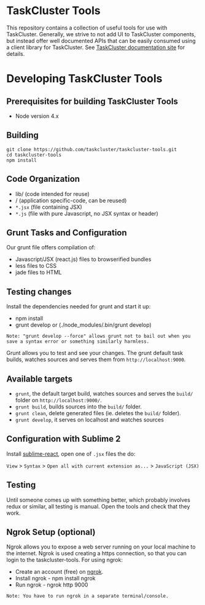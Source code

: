 TaskCluster Tools
=================

This repository contains a collection of useful tools for use with TaskCluster.
Generally, we strive to not add UI to TaskCluster components, but instead offer
well documented APIs that can be easily consumed using a client library for
TaskCluster. See [TaskCluster documentation site](http://docs.taskcluster.net)
for details.


Developing TaskCluster Tools
============================

Prerequisites for building TaskCluster Tools
--------------------------------------------
  - Node version 4.x

Building
--------

```
git clone https://github.com/taskcluster/taskcluster-tools.git
cd taskcluster-tools
npm install
```

Code Organization
-----------------
  - lib/    (code intended for reuse)
  - <app>/  (application specific-code, can be reused)
  - `*.jsx` (file containing JSX)
  - `*.js`  (file with pure Javascript, no JSX syntax or header)

Grunt Tasks and Configuration
-----------------------------
Our grunt file offers compilation of:

 - Javascript/JSX (react.js) files to browserified bundles
 - less files to CSS
 - jade files to HTML

Testing changes
---------------
Install the dependencies needed for grunt and start it up:
* npm install
* grunt develop or (./node_modules/.bin/grunt develop)

```
Note: "grunt develop --force" allows grunt not to bail out when you save a syntax error or something similarly harmless.
```
Grunt allows you to test and see your changes.
The grunt default task builds, watches sources and serves them from
`http://localhost:9000`.



Available targets
-----------------

  - `grunt`, the default target build, watches sources and serves the `build/`
    folder on `http://localhost:9000/`.
  - `grunt build`, builds sources into the `build/` folder.
  - `grunt clean`, delete generated files (ie. deletes the `build/` folder).
  - `grunt develop`, it serves on localhost and watches sources


Configuration with Sublime 2
----------------------------
Install [sublime-react](https://github.com/reactjs/sublime-react), open one of
`.jsx` files the do:

`View` > `Syntax` > `Open all with current extension as...` > `JavaScript (JSX)`


Testing
-------
Until someone comes up with something better, which probably involves redux or similar,
all testing is manual. Open the tools and check that they work.


Ngrok Setup (optional)
-----------
Ngrok allows you to expose a web server running on your local machine to the internet.
Ngrok is used creating a https connection, so that you can login to the taskcluster-tools.
For using ngrok:
  - Create an account (free) on [ngrok](https://ngrok.com/).
  - Install ngrok - npm install ngrok
  - Run ngrok - ngrok http 9000

```
Note: You have to run ngrok in a separate terminal/console.
```
